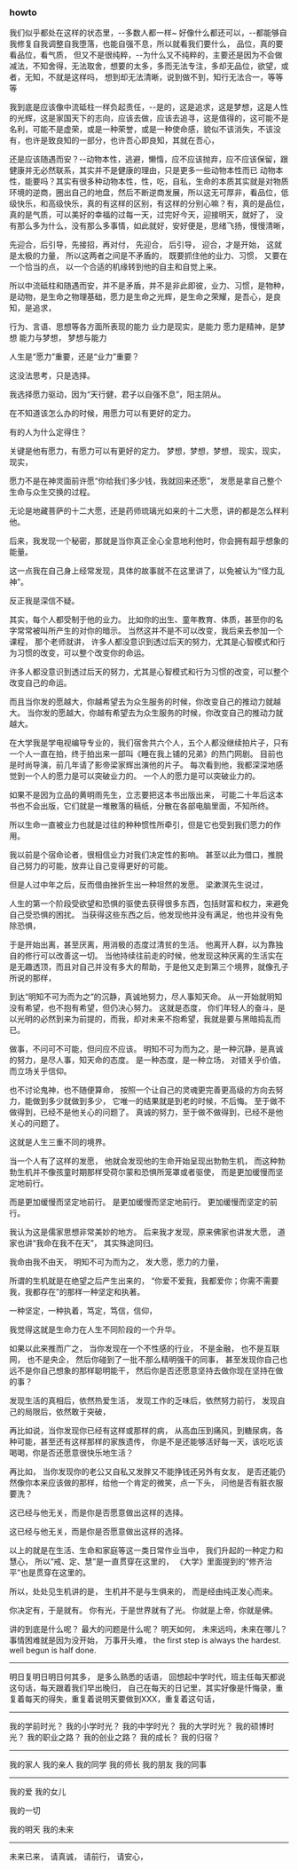 ### howto

我们似乎都处在这样的状态里，--多数人都一样~
好像什么都还可以，--都能够自我修复自我调整自我堕落，也能自强不息，所以就看我们要什么，
品位，真的要看品位，看气质，
但又不是很纯粹，--为什么又不纯粹的，主要还是因为不会做减法，不知舍得，无法取舍，想要的太多，多而无法专注，多却无品位，欲望，或者，无知，不就是这样吗，
想到却无法清晰，说到做不到，知行无法合一，等等等

我到底是应该像中流砥柱一样负起责任，--是的，这是追求，这是梦想，这是人性的光辉，这是家国天下的志向，应该去做，应该去追寻，这是值得的，这可能不是名利，可能不是虚荣，或是一种荣誉，或是一种使命感，貌似不该消失，不该没有，也许是致良知的一部分，也许吾心即良知，其就在吾心，

还是应该随遇而安？--动物本性，逃避，懒惰，应不应该抛弃，应不应该保留，跟健康并无必然联系，其实并不是健康的理由，只是更多一些动物本性而已
动物本性，能要吗？其实有很多种动物本性，性，吃，自私，生命的本质其实就是对物质环境的逆商，圈出自己的地盘，然后不断逆商发展，所以这无可厚非，看品位，低级快乐，和高级快乐，真的有这样的区别，有这样的分别心嘛？有，真的是品位，真的是气质，可以美好的幸福的过每一天，过完好今天，迎接明天，就好了，
没有那么多为什么，没有那么多事情，如此就好，安好便是，思绪飞扬，慢慢清晰，

先迎合，后引导，先接招，再对付，
先迎合，
后引导，
迎合，才是开始，
这就是太极的力量，
所以这两者之间是不矛盾的，
既要抓住他的业力、习惯，
又要在一个恰当的点，
以一个合适的机缘转到他的自主和自觉上来。

所以中流砥柱和随遇而安，并不是矛盾，并不是非此即彼，业力、习惯，是物种，是动物，是生命之物理基础，愿力是生命之光辉，是生命之荣耀，是吾心，是良知，是追求，

行为、言语、思想等各方面所表现的能力
业力是现实，是能力
愿力是精神，是梦想
能力与梦想，
梦想与能力

人生是“愿力”重要，还是“业力”重要？

这没法思考，只是选择。

我选择愿力驱动，因为“天行健，君子以自强不息”，阳主阴从。

在不知道该怎么办的时候，用愿力可以有更好的定力。

有的人为什么定得住？

关键是他有愿力，有愿力可以有更好的定力。
梦想，梦想，梦想，
现实，现实，现实，

愿力不是在神灵面前许愿“你给我们多少钱，我就回来还愿”，
发愿是拿自己整个生命与众生交换的过程。

无论是地藏菩萨的十二大愿，还是药师琉璃光如来的十二大愿，讲的都是怎么样利他。

后来，我发现一个秘密，那就是当你真正全心全意地利他时，你会拥有超乎想象的能量。

这一点我在自己身上经常发现，具体的故事就不在这里讲了，以免被认为“怪力乱神”。

反正我是深信不疑。

其实，每个人都受制于他的业力。
比如你的出生、童年教育、体质，甚至你的名字常常被叫所产生的对你的暗示。
当然这并不是不可以改变，我后来去参加一个课程，
那个老师就讲，
许多人都没意识到透过后天的努力，尤其是心智模式和行为习惯的改变，可以整个改变你的命运。

许多人都没意识到透过后天的努力，尤其是心智模式和行为习惯的改变，可以整个改变自己的命运。

而且当你发的愿越大，你越希望去为众生服务的时候，你改变自己的推动力就越大。
当你发的愿越大，你越有希望去为众生服务的时候，你改变自己的推动力就越大。

在大学我是学电视编导专业的，我们宿舍共六个人，五个人都没继续拍片子，只有一个人一直在拍，终于拍出来一部叫《睡在我上铺的兄弟》的热门网剧。
目前也是时尚导演，前几年请了影帝梁家辉出演他的片子。
每次看到他，我都深深地感觉到一个人的愿力是可以突破业力的。
一个人的愿力是可以突破业力的。

如果不是因为立品的黄明雨先生，立志要把这本书出版出来，
可能二十年后这本书也不会出版，它们就是一堆散落的稿纸，分散在各部电脑里面，不知所终。

所以生命一直被业力也就是过往的种种惯性所牵引，但是它也受到我们愿力的作用。

我以前是个宿命论者，很相信业力对我们决定性的影响。
甚至以此为借口，推脱自己努力的可能，放弃让自己变得更好的可能。

但是人过中年之后，反而借由挫折生出一种坦然的发愿。
梁漱溟先生说过，

人生的第一个阶段受欲望和恐惧的驱使去获得很多东西，包括财富和权力，来避免自己受恐惧的困扰。
当获得这些东西之后，他发现他并没有满足，他也并没有免除恐惧，

于是开始出离，甚至厌离，用消极的态度过清贫的生活。
他离开人群，以为靠独自的修行可以改善这一切。
当他持续往前走的时候，他发现这种厌离的生活实在是无趣透顶，而且对自己并没有多大的帮助，于是他又走到第三个境界，就像孔子所说的那样，

到达“明知不可为而为之”的沉静，真诚地努力，尽人事知天命。
从一开始就明知没有希望，也不抱有希望，但仍决心努力。
这就是态度，
你们年轻人的奋斗，是以光明的必然到来为前提的，而我，却对未来不抱希望，我就是要与黑暗捣乱而已。

做事，不问可不可能，但问应不应该。
明知不可为而为之，是一种沉静，是真诚的努力，是尽人事，知天命的态度。
是一种态度，是一种立场，
对错关乎价值，而立场关乎信仰。

也不讨论鬼神，也不随便算命，
按照一个让自己的灵魂更完善更高级的方向去努力，能做到多少就做到多少，
它唯一的结果就是到老的时候，不后悔。
至于做不做得到，已经不是他关心的问题了。
真诚的努力，至于做不做得到，已经不是他关心的问题了。

这就是人生三重不同的境界。

当一个人有了这样的发愿，
他就会发现他的生命开始呈现出勃勃生机，
而这种勃勃生机并不像孩童时期那样受荷尔蒙和恐惧所笼罩或者驱使，
而是更加缓慢而坚定地前行。

而是更加缓慢而坚定地前行。
是更加缓慢而坚定地前行。
更加缓慢而坚定的前行。

我认为这是儒家思想非常美妙的地方。
后来我才发现，原来佛家也讲发大愿，
道家也讲“我命在我不在天”，
其实殊途同归。

我命由我不由天，
明知不可为而为之，
发大愿，愿力的力量，

所谓的生机就是在绝望之后产生出来的，
“你爱不爱我，我都爱你；你需不需要我，我都存在”的那样一种坚定和执著。

一种坚定，一种执着，笃定，笃信，信仰，

我觉得这就是生命力在人生不同阶段的一个升华。

如果以此来推而广之，
当你发现在一个不性感的行业，
不是金融，
也不是互联网，
也不是央企，
然后你碰到了一批不那么精明强干的同事，
甚至发现你自己也远不是你自己想象的那样聪明能干，
然后你是否还愿意坚持去做你现在坚持在做的事？

发现生活的真相后，依然热爱生活，
发现工作的乏味后，依然努力前行，
发现自己的局限后，依然敢于突破，

再比如说，当你发现你已经有这样或那样的病，
从高血压到痛风，到糖尿病，各种可能，甚至还有这样那样的家族遗传，
你是不是还能够活好每一天，该吃吃该喝喝，你是否还愿意很快乐地生活？

再比如，
当你发现你的老公又自私又发胖又不能挣钱还另外有女友，
是否还能仍然像你本来应该做的那样，给他一个肯定的微笑，点一下头，
问他是否有脏衣服要洗？

这已经与他无关，而是你是否愿意做出这样的选择。

这已经与他无关，而是你是否愿意做出这样的选择。

以上的就是在生活、生命和家庭等这一类日常作业当中，
我们升起的一种定力和慧心，
所以“戒、定、慧”是一直贯穿在这里的，
《大学》里面提到的“修齐治平”也是贯穿在这里的。

所以，处处见生机讲的是，
生机并不是与生俱来的，
而是经由纯正发心而来。

你决定有，于是就有。
你有光，于是世界就有了光。
你就是上帝，你就是佛。

讲的到底是什么呢？
最大的问题是什么呢？
明天如何，
未来远吗，未来在哪儿？
事情困难就是因为没开始，
万事开头难，
the first step is always the hardest.
well begun is half done.

---
明日复明日明日何其多，
是多么熟悉的话语，
回想起中学时代，班主任每天都说这句话，每天跟着我们早出晚归，
自己在每天的日记里，其实好像是忏悔录，重复着每天的得失，重复着说明天要做到XXX，重复着这句话，

---
我的学前时光？
我的小学时光？
我的中学时光？
我的大学时光？
我的硕博时光？
我的职业之路？
我的创业之路？
我的成长？
我的归宿？

---
我的家人
我的亲人
我的同学
我的师长
我的朋友
我的同事

--- 
我的爱
我的女儿

我的一切

我的明天
我的未来

---
未来已来，
请真诚，
请前行，
请安心，
